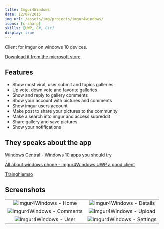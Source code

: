 ```yaml
---
title: Imgur4Windows
date: 12/07/2015
img_url: /assets/img/projects/imgur4windows/
icons: [c-sharp]
skills: [UWP, C#, Git]
display: true
---
```


Client for imgur on windows 10 devices.

[Download it from the microsoft store](https://www.microsoft.com/en-us/p/imgur4windows/9nblggh5wwsd#activetab=pivot:overviewtab)

## Features

- Show most viral, user submit and topics galleries
- Up vote, down vote and favorite galleries
- Show and reply to gallery comments
- Show your account with pictures and comments
- Show imgur users account
- Make post to share your pictures to the community
- Make a search into imgur and access subreddit
- Share gallery and save pictures
- Show your notifications

## They speaks about the app

[Windows Central - Windows 10 apps you should try](https://www.windowscentral.com/5-windows-10-apps-you-should-try-july-15-2016)

[All about windows phone - Imgur4Windows UWP a good client](http://allaboutwindowsphone.com/flow/item/22933_Mini-review_Imgur4Windows_UWP.php)

[Trainghiemso](https://trainghiemso.vn/imgur4windows-xem-tai-va-quan-ly-anh-imgur-tren-windows-10/)

## Screenshots

|     |     |
| :-: | :-: |
| ![Imgur4Windows - Home]({{page.img_url}}screenshot1.jfif)  | ![Imgur4Windows - Details]({{page.img_url}}screenshot2.jfif)  |
| ![Imgur4Windows - Comments]({{page.img_url}}screenshot3.jfif)  | ![Imgur4Windows - Upload]({{page.img_url}}screenshot4.jfif)  |
| ![Imgur4Windows - User]({{page.img_url}}screenshot5.jfif)  | ![Imgur4Windows - Settings]({{page.img_url}}screenshot6.jfif)  |

